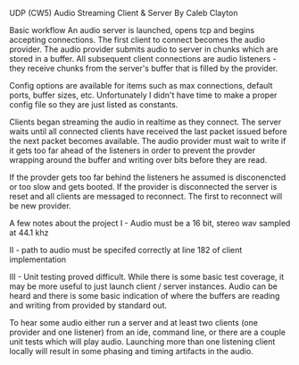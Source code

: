 UDP (CW5)
Audio Streaming Client & Server
By Caleb Clayton

Basic workflow
An audio server is launched, opens tcp and begins accepting connections. The first client to connect becomes the audio provider. The audio provider submits audio to server in chunks which are stored in a buffer. All subsequent client connections are audio listeners - they receive chunks from the server's buffer that is filled by the provider.
	
Config options are available for items such as max connections, default ports, buffer sizes, etc. Unfortunately I didn't have time to make a proper config file so they are just listed as constants.
	
Clients began streaming the audio in realtime as they connect. The server waits until all connected clients have received the last packet issued before the next packet becomes available. The audio provider must wait to write if it gets too far ahead of the listeners in order to prevent the provder wrapping around the buffer and writing over bits before they are read.
		
If the provder gets too far behind the listeners he assumed is disconencted or too slow and gets booted. If the provider is disconnected the server is reset and all clients are messaged to reconnect. The first to reconnect will be new provider.

A few notes about the project
I - Audio must be a 16 bit, stereo wav sampled at 44.1 khz
	
II - path to audio must be specifed correctly at line 182 of client implementation
	
III - Unit testing proved difficult. While there is some basic test coverage, it may be more useful to just launch client / server instances. Audio can be heard and there is some basic indication of where the buffers are reading and writing from provided by standard out.

To hear some audio either run a server and at least two clients (one provider and one listener) from an ide, command line, or there are a couple unit tests which will play audio. Launching more than one listening client locally will result in some phasing and timing artifacts in the audio.
